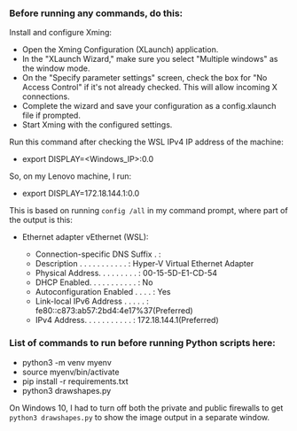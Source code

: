 ### Before running any commands, do this:
Install and configure Xming:
- Open the Xming Configuration (XLaunch) application.
- In the "XLaunch Wizard," make sure you select "Multiple windows" as the window mode.
- On the "Specify parameter settings" screen, check the box for "No Access Control" if it's not already checked. This will allow incoming X connections.
- Complete the wizard and save your configuration as a config.xlaunch file if prompted.
- Start Xming with the configured settings.

Run this command after checking the WSL IPv4 IP address of the machine:
- export DISPLAY=<Windows_IP>:0.0

So, on my Lenovo machine, I run:
- export DISPLAY=172.18.144.1:0.0

This is based on running `config /all` in my command prompt, where part of the output is this:
- Ethernet adapter vEthernet (WSL):

    - Connection-specific DNS Suffix  . :
    - Description . . . . . . . . . . . : Hyper-V Virtual Ethernet Adapter
    - Physical Address. . . . . . . . . : 00-15-5D-E1-CD-54
    - DHCP Enabled. . . . . . . . . . . : No
    - Autoconfiguration Enabled . . . . : Yes
    - Link-local IPv6 Address . . . . . : fe80::c873:ab57:2bd4:4e17%37(Preferred)
    - IPv4 Address. . . . . . . . . . . : 172.18.144.1(Preferred)


### List of commands to run before running Python scripts here:
- python3 -m venv myenv
- source myenv/bin/activate
- pip install -r requirements.txt
- python3 drawshapes.py

On Windows 10, I had to turn off both the private and public firewalls to get `python3 drawshapes.py` to show the image output in a separate window.  
